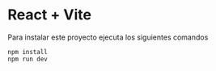 # React + Vite

Para instalar este proyecto ejecuta los siguientes comandos
 
 ```
 npm install
 npm run dev
 ```

